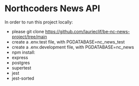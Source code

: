 # Northcoders News API

In order to run this project locally:
- please git clone https://github.com/laurieclif/be-nc-news-project/tree/main
- create a .env.test file, with PGDATABASE=nc_news_test
- create a .env.development file, with PGDATABASE=nc_news
- npm install:
- express
- postgres
- supertest
- jest
- jest-sorted